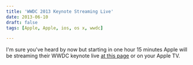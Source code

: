 ```yaml
---
title: 'WWDC 2013 Keynote Streaming Live'
date: 2013-06-10
draft: false
tags: [Apple, Apple, ios, os x, wwdc]

---
```


I'm sure you've heard by now but starting in one hour 15 minutes Apple will be streaming their WWDC keynote live [at this page](http://www.apple.com/apple-events/june-2013/) or on your Apple TV.